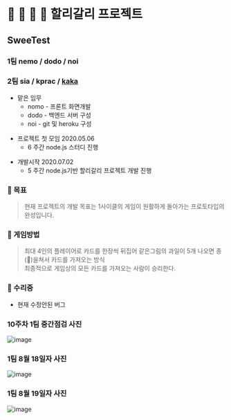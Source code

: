 :strawberry: :banana: :lemon: :peach: 할리갈리 프로젝트
=============================
## SweeTest 
  ### 1팀 **nemo** / dodo / noi
  ### 2팀  **sia** / kprac / [kaka](https://github.com/KimsPractice/Sweetest_Team2)

  
* 맡은 임무
  * nomo - 프론트 화면개발
  * dodo - 백엔드 서버 구성
  * noi  - git 및 heroku 구성
- 프로젝트 첫 모임 2020.05.06
  - 6 주간 node.js 스터디 진행
+ 개발시작 2020.07.02
  + 5 주간 node.js기반 할리갈리 프로젝트 개발 진행
### :checkered_flag: 목표
>   현재 프로젝트의 개발 목표는 1사이클의 게임이 원활하게 돌아가는 프로토타입의 완성입니다.
    
### :pushpin: 게임방법
>   최대 4인의 플레이어로 카드를 한장씩 뒤집어 같은그림의 과일이 5개 나오면 종(:bell:)을쳐서 카드를 가져오는 방식 <br>
    최종적으로 게임상의 모든 카드를 가져오는 사람이 승리한다.

### :no_entry_sign: 수리중
  * 현재 수정안된 버그
  
### 10주차 1팀 중간점검 사진

![image](https://user-images.githubusercontent.com/30767280/90375687-3ff35900-e0b0-11ea-8be3-6e390e2df535.png)



### 1팀 8월 18일자 사진
  

![image](https://user-images.githubusercontent.com/30767280/90459387-2a2b7580-e13c-11ea-9103-c7de4d0b92c2.png)


### 1팀 8월 19일자 사진

![image](https://user-images.githubusercontent.com/30767280/90592250-1d804d80-e220-11ea-8ab9-2a12010332ab.png)


